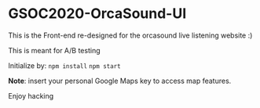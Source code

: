 # GSOC2020-OrcaSound-UI
This is the Front-end re-designed for the orcasound live listening website :) 

This is meant for A/B testing 

Initialize by:
`npm install`
`npm start`

**Note**: insert your personal Google Maps key to access map features.

Enjoy hacking

